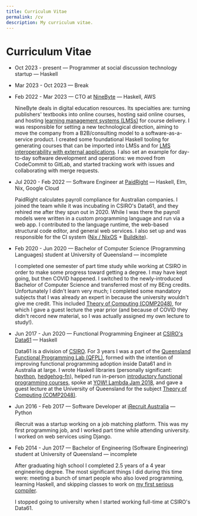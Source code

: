 ```yaml
---
title: Curriculum Vitae
permalink: /cv
description: My curriculum vitae.
---
```


<h1>Curriculum Vitae</h1>

* Oct 2023 - present &mdash; Programmer at social discussion technology startup &mdash; Haskell

* Mar 2023 - Oct 2023 &mdash; Break

* Feb 2022 - Mar 2023 &mdash; CTO at [NineByte](https://ninebyte.com) &mdash; Haskell, AWS

  NineByte deals in digital education resources.
  Its specialties are: turning publishers' textbooks into online courses, hosting said online courses,
  and hosting [learning management systems (LMSs)](https://en.wikipedia.org/wiki/Learning_management_system) for course delivery.
  I was responsible for setting a new technological direction,
  aiming to move the company from a B2B/consulting model to a software-as-a-service product.
  I created some foundational Haskell tooling for generating courses that can be imported into LMSs
  and for [LMS interoperability with external applications](https://en.wikipedia.org/wiki/Learning_Tools_Interoperability).
  I also set an example for day-to-day software development and operations:
  we moved from CodeCommit to GitLab,
  and started tracking work with issues and collaborating with merge requests.

* Jul 2020 - Feb 2022 &mdash; Software Engineer at [PaidRight](https://paidright.io) &mdash; Haskell, Elm, Nix, Google Cloud

  PaidRight calculates payroll compliance for Australian companies.
  I joined the team while it was incubating in CSIRO's Data61, and they rehired me after they spun out in 2020.
  While I was there the payroll models were written in a custom programming language and run via a web app.
  I contributed to the language runtime, the web-based structural code editor, and general web services.
  I also set up and was responsible for the CI system ([Nix / NixOS](https://nixos.org/) + [Buildkite](https://buildkite.com/)).

* Feb 2020 - Jun 2020 &mdash; Bachelor of Computer Science (Programming Languages) student at University of Queensland &mdash; incomplete

  I completed one semester of part time study while working at CSIRO in order to make some progress toward getting a degree.
  I may have kept going, but then COVID happened.
  I switched to the newly-introduced Bachelor of Computer Science and transferred most of my BEng credits.
  Unfortunately I didn't learn very much;
  I completed some mandatory subjects that I was already an expert in because the university wouldn't give me credit.
  This included [Theory of Computing (COMP2048)](https://my.uq.edu.au/programs-courses/course.html?course_code=COMP2048),
  for which I gave a guest lecture the year prior (and because of COVID they didn't record new material, so I was actually assigned my own lecture to study!).

* Jun 2017 - Jun 2020 &mdash; Functional Programming Engineer at [CSIRO's Data61](https://www.csiro.au/en/about/people/business-units/data61) &mdash; Haskell

  Data61 is a division of [CSIRO](https://en.wikipedia.org/wiki/CSIRO).
  For 3 years I was a part of the [Queensland Functional Programming Lab (QFPL)](https://qfpl.io/),
  formed with the intention of improving functional programming adoption inside Data61 and in Australia at large.
  I wrote Haskell libraries (personally significant: [hpython](https://github.com/qfpl/hpython), [hedgehog-fn](https://github.com/qfpl/hedgehog-fn)),
  helped run in-person [introductory functional programming courses](https://github.com/system-f/fp-course),
  spoke at [YOW! Lambda Jam 2018](https://www.youtube.com/watch?v=KkTQASligqY),
  and gave a guest lecture at the University of Queensland for the subject
  [Theory of Computing (COMP2048)](https://my.uq.edu.au/programs-courses/course.html?course_code=COMP2048).

* Jun 2016 - Feb 2017 &mdash; Software Developer at [iRecruit Australia](https://web.archive.org/web/20170204063104/https://irecruit.com.au/) &mdash; Python

  iRecruit was a startup working on a job matching platform.
  This was my first programming job, and I worked part time while attending university.
  I worked on web services using Django.

* Feb 2014 - Jun 2017 &mdash; Bachelor of Engineering (Software Engineering) student at University of Queensland &mdash; incomplete

  After graduating high school I completed 2.5 years of a 4 year engineering degree.
  The most significant things I did during this time were:
  meeting a bunch of smart people who also loved programming,
  learning Haskell,
  and skipping classes to work on [my first serious compiler](https://github.com/LightAndLight/phil).
  
  I stopped going to university when I started working full-time at CSIRO's Data61.
